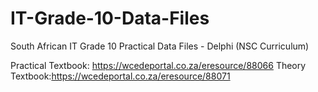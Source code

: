 # IT-Grade-10-Data-Files
South African IT Grade 10 Practical Data Files - Delphi (NSC Curriculum)

Practical Textbook: https://wcedeportal.co.za/eresource/88066
Theory Textbook:https://wcedeportal.co.za/eresource/88071
